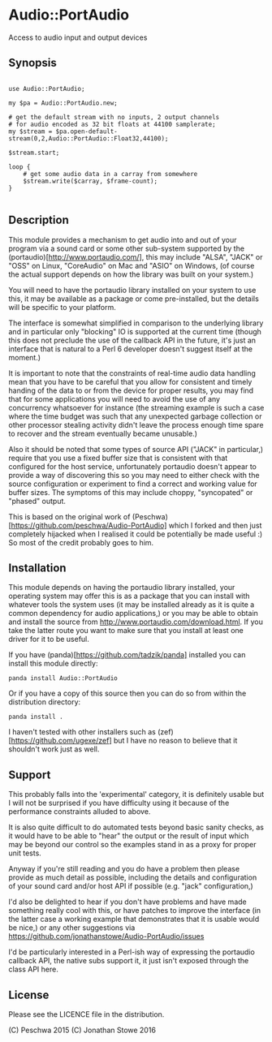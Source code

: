 # Audio::PortAudio

Access to audio input and output devices

## Synopsis

```perl6

use Audio::PortAudio;

my $pa = Audio::PortAudio.new;

# get the default stream with no inputs, 2 output channels
# for audio encoded as 32 bit floats at 44100 samplerate;
my $stream = $pa.open-default-stream(0,2,Audio::PortAudio::Float32,44100);

$stream.start;

loop {
	# get some audio data in a carray from somewhere
	$stream.write($carray, $frame-count);
}


```

## Description

This module provides a mechanism to get audio into and out of your
program via a sound card or some other sub-system supported by the
(portaudio)[http://www.portaudio.com/], this may include "ALSA", "JACK"
or "OSS" on Linux, "CoreAudio" on Mac and "ASIO" on Windows, (of course
the actual support depends on how the library was built on your system.)

You will need to have the portaudio library installed on your system
to use this, it may be available as a package or come pre-installed,
but the details will be specific to your platform.

The interface is somewhat simplified in comparison to the underlying
library and in particular only "blocking" IO is supported at the current
time (though this does not preclude the use of the callback API in the
future, it's just an interface that is natural to a Perl 6 developer
doesn't suggest itself at the moment.)

It is important to note that the constraints of real-time audio data
handling mean that you have to be careful that you allow for consistent
and timely handing of the data to or from the device for proper results,
you may find that for some applications you will need to avoid the use
of any concurrency whatsoever for instance (the streaming example is
such a case where the time budget was such that any unexpected garbage
collection or other processor stealing activity didn't leave the process
enough time spare to recover and the stream eventually became unusable.)

Also it should be noted that some types of source API ("JACK" in
particular,) require that you use a fixed buffer size that is consistent
with that configured for the host service, unfortunately portaudio doesn't
appear to provide a way of discovering this so you may need to either
check with the source configuration or experiment to find a correct and
working value for buffer sizes.  The symptoms of this may include choppy,
"syncopated" or "phased" output.

This is based on the original work of
(Peschwa)[https://github.com/peschwa/Audio-PortAudio] which I forked and
then just completely hijacked when I realised it could be potentially
be made useful :) So most of the credit probably goes to him.

## Installation

This module depends on having the portaudio library installed, your
operating system may offer this is as a package that you can install
with whatever tools the system uses (it may be installed already as it
is quite a common dependency for audio applications,) or you may be able
to obtain and install the source from http://www.portaudio.com/download.html.
If you take the latter route you want to make sure that you install at
least one driver for it to be useful.

If you have (panda)[https://github.com/tadzik/panda] installed you can
install this module directly:

    panda install Audio::PortAudio

Or if you have a copy of this source then you can do so from within the
distribution directory:

    panda install .

I haven't tested with other installers such as (zef)[https://github.com/ugexe/zef]
but I have no reason to believe that it shouldn't work just as well.

## Support

This probably falls into the 'experimental' category, it is definitely usable
but I will not be surprised if you have difficulty using it because of the
performance constraints alluded to above.  

It is also quite difficult to do automated tests beyond basic sanity checks, as
it would have to be able to "hear" the output or the result of input which may
be beyond our control so the examples stand in as a proxy for proper unit tests.

Anyway if you're still reading and you do have a problem then please provide as
much detail as possible, including the details and configuration of your sound
card and/or host API if possible (e.g. "jack" configuration,)

I'd also be delighted to hear if you don't have problems and have made something
really cool with this, or have patches to improve the interface (in the latter
case a working example that demonstrates that it is usable would be nice,) or
any other suggestions via https://github.com/jonathanstowe/Audio-PortAudio/issues

I'd be particularly interested in a Perl-ish way of expressing the portaudio
callback API, the native subs support it, it just isn't exposed through the
class API here.

## License

Please see the LICENCE file in the distribution.

(C) Peschwa        2015
(C) Jonathan Stowe 2016


